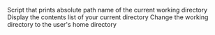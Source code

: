 Script that prints absolute path name of the current working directory
Display the contents list of your current directory
Change the working directory to the user's home directory
